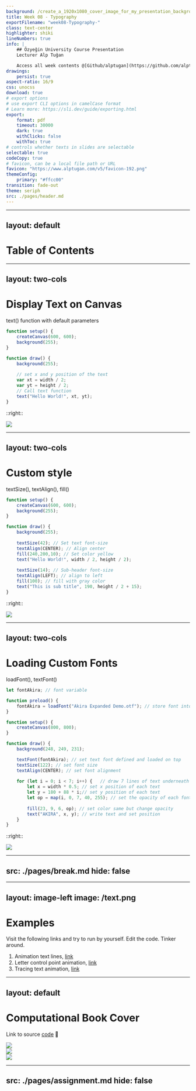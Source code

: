 ```yaml
---
background: /create_a_1920x1080_cover_image_for_my_presentation_background_image_the_context_is_typography_in_p5_tfbb1edxpmrh8tf91hug_1.png
title: Week 08 - Typography
exportFilename: "week08-Typography-"
class: text-center
highlighter: shiki
lineNumbers: true
info: |
    ## Özyeğin University Course Presentation
    Lecturer Alp Tuğan

    Access all week contents @[Github/alptugan](https://github.com/alptugan/Slidev_Presentations)
drawings:
    persist: true
aspect-ratio: 16/9
css: unocss
download: true
# export options
# use export CLI options in camelCase format
# Learn more: https://sli.dev/guide/exporting.html
export:
    format: pdf
    timeout: 30000
    dark: true
    withClicks: false
    withToc: true
# controls whether texts in slides are selectable
selectable: true
codeCopy: true
# favicon, can be a local file path or URL
favicon: "https://www.alptugan.com/v5/favicon-192.png"
themeConfig:
    primary: "#ffcc00"
transition: fade-out
theme: seriph
src: ./pages/header.md
---
```


---
layout: default
---
# Table of Contents

<Toc :columns="2" />




---
layout: two-cols
---


# Display Text on Canvas
text() function with default parameters


```js {13|all} {lines:true, startLine:1} 
function setup() {
	createCanvas(600, 600);
	background(255);
}

function draw() {
	background(255);
	
	// set x and y position of the text
	var xt = width / 2;
	var yt = height / 2;
	// Call text function
	text("Hello World!", xt, yt);
}

```

::right::

<img mt-22.5 ml-10 v-click src='/w10-text01.png' />


---
layout: two-cols
---

# Custom style
textSize(), textAlign(), fill()

```js {9,12|10,12|11,12|9-12|14-17|all} {lines:true, startLine:1} 
function setup() {
	createCanvas(600, 600);
	background(255);
}

function draw() {
	background(255);
	
	textSize(42); // Set text font-size
	textAlign(CENTER); // Align center
	fill(240,200,10); // Set color yellow
	text("Hello World!", width / 2, height / 2);
	
	textSize(14); // Sub-header font-size
	textAlign(LEFT); // align to left
	fill(100); // fill with gray color
	text("This is sub title", 190, height / 2 + 15);
}
```

::right::

<img mt-22.5 ml-10 v-click src='/w10-text02.png' />


---
layout: two-cols
---

# Loading Custom Fonts
loadFont(), textFont()


```js {1|3-4|7-9|14|15|16|18,25|19-20|21|23|24|all}{maxHeight:'400px'} 
let fontAkira; // font variable

function preload() {
	fontAkira = loadFont("Akira Expanded Demo.otf"); // store font into variable
}

function setup() {
	createCanvas(800, 800);
}

function draw() {
	background(248, 249, 231);

	textFont(fontAkira); // set text font defined and loaded on top
	textSize(122); // set font size
	textAlign(CENTER); // set font alignment
	
	for (let i = 0; i < 7; i++) {	// draw 7 lines of text underneath each other
		let x = width * 0.5; // set x position of each text
		let y = 180 + 88 * i;// set y position of each text
		let op = map(i, 0, 7, 40, 255); // set the opacity of each font
		
		fill(23, 9, 6, op); // set color same but change opacity
		text("AKIRA", x, y); // write text and set position
	}
}
```

::right::

<img v-click mt-22.5 ml-10 w-95 src='/w10-text03.png' />

---
src: ./pages/break.md
hide: false
---


---
layout: image-left
image: /text.png
---

# Examples
Visit the following links and try to run by yourself. Edit the code. Tinker around.
1. Animation text lines, [link](https://openprocessing.org/sketch/1739294)
2. Letter control point animation, [link](https://openprocessing.org/sketch/1739305)
3. Tracing text animation, [link](https://openprocessing.org/sketch/1739298)

---
layout: default
---
# Computational Book Cover
Link to source [code](https://openprocessing.org/sketch/2115540) 🔗

<div class='grid grid-cols-3 gap-4'>
<div>
<img src='/week8-computational_poster.jpg' />
</div>

<div v-click>
<img src='/week8-computational_poster (1).jpg' />
</div>

<div v-click>
<img src='/week8-computational_poster (2).jpg' />
</div>
</div>




---
src: ./pages/assignment.md
hide: false
---

